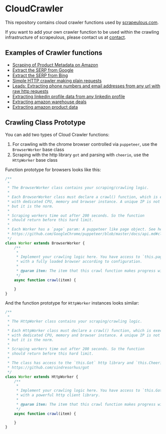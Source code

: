 # CloudCrawler

This repository contains cloud crawler functions used by [scrapeulous.com](https://scrapeulous.com/).

If you want to add your own crawler function to be used within the crawling infrastructure of scrapeulous, please contact us at [contact](https://scrapeulous.com/contact/).


## Examples of Crawler functions

+ [Scraping of Product Metadata on Amazon](amazon.js)
+ [Extract the SERP from Google](google_scraper.js)
+ [Extract the SERP from Bing](bing_scraper.js)
+ [Simple HTTP crawler making plain requests](http.js)
+ [Leads: Extracting phone numbers and email addresses from any url with raw http requests](leads.js)
+ [Extracting linkedin profile data from any linkedin profile](linkedin.js)
+ [Extracting amazon warehouse deals](amazon_wh.js)
+ [Extracting amazon product data](product_info_amazon.js)

## Crawling Class Prototype

You can add two types of Cloud Crawler functions:

1. For crawling with the chrome browser controlled via `puppeteer`, use the `BrowserWorker` base class
2. Scraping with the http library `got` and parsing with `cheerio`, use the `HttpWorker` base class

Function prototype for browsers looks like this:

```js
/**
 *
 * The BrowserWorker class contains your scraping/crawling logic.
 *
 * Each BrowserWorker class must declare a crawl() function, which is executed on a distributed unique machine
 * with dedicated CPU, memory and browser instance. A unique IP is not guaranteed,
 * but it is the norm.
 *
 * Scraping workers time out after 200 seconds. So the function
 * should return before this hard limit.
 *
 * Each Worker has a `page` param: A puppeteer like page object. See here:
 * https://github.com/GoogleChrome/puppeteer/blob/master/docs/api.md#class-page
 */
class Worker extends BrowserWorker {
	/**
	 *
	 * Implement your crawling logic here. You have access to `this.page` here
	 * with a fully loaded browser according to configuration.
	 *
	 * @param item: The item that this crawl function makes progress with
	 */
	async function crawl(item) {

	}
}
```

And the function prototype for `HttpWorker` instances looks similar:

```js
/**
 *
 * The HttpWorker class contains your scraping/crawling logic.
 *
 * Each HttpWorker class must declare a crawl() function, which is executed on a distributed unique machine
 * with dedicated CPU, memory and browser instance. A unique IP is not guaranteed,
 * but it is the norm.
 *
 * Scraping workers time out after 200 seconds. So the function
 * should return before this hard limit.
 *
 * The class has access to the `this.Got` http library and `this.Cheerio` for parsing html documents.
 * https://github.com/sindresorhus/got
 */
class Worker extends HttpWorker {
	/**
	 *
	 * Implement your crawling logic here. You have access to `this.Got` here
	 * with a powerful http client library.
	 *
	 * @param item: The item that this crawl function makes progress with
	 */
	async function crawl(item) {

	}
}
```

